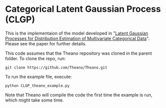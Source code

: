 Categorical Latent Gaussian Process (CLGP)
====

This is the implementaion of the model developed in "[Latent Gaussian Processes for Distribution Estimation of Multivariate Categorical Data](http://mlg.eng.cam.ac.uk/yarin/publications.html)". Please see the paper for further details.

This code assumes that the Theano repository was cloned in the parent folder. To clone the repo, run:
```
git clone https://github.com/Theano/Theano.git
```

To run the example file, execute:
```
python CLGP_theano_example.py
```

Note that Theano will compile the code the first time the example is run, which might take some time.

